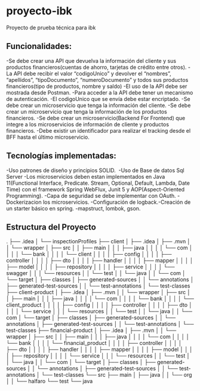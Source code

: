 # proyecto-ibk
Proyecto de prueba técnica para ibk

Funcionalidades:
----------------
-Se debe crear una API que devuelva la información del cliente y sus productos financieros(cuentas de ahorro, tarjetas de crédito entre otros).​
-La API debe recibir el valor “codigoUnico” y devolver el “nombres”, “apellidos”, “tipoDocumento”, “numeroDocumento” y todos sus productos financieros(tipo de productos, nombre y saldo)​
-El uso de la API debe ser mostrada desde Postman.​
-Para acceder a la API debe tener un mecanismo de autenticación.​
-El codigoUnico que se envía debe estar encriptado.​
-Se debe crear un microservicio que tenga la información del cliente.​
-Se debe crear un microservicio que tenga la información de los productos financieros.​
-Se debe crear un microservicio(Backend For Frontend) que integre a los microservicios de información de cliente y productos financieros.​
-Debe existir un identificador para realizar el tracking desde el BFF hasta el último microservicio.

Tecnologías implementadas:
--------------------------
-Uso patrones de diseño y principios SOLID. ​
-Uso de Base de datos Sql Server
-Los microservicios deben estan implementados en Java 11(Functional Interface, Predicate. Stream, Optional, Default, Lambda, Date Time) con el framework Spring  WebFlux, Junit 5 y AOP(Aspect-Oriented Programming).​
-Capa de seguridad se debe implementar con OAuth.​
-Dockerizacion los microservicios.​
-Configuración de logback.​
-Creación de un starter básico en spring.​
-mapstruct, lombok, gson.


Estructura del Proyecto
------------------------
. 
├── .idea 
│   └── inspectionProfiles 
├── client 
│   ├── .idea 
│   ├── .mvn 
│   │   └── wrapper 
│   ├── src 
│   │   ├── main 
│   │   │   ├── java 
│   │   │   │   └── com 
│   │   │   │       └── bank 
│   │   │   │           └── client 
│   │   │   │               ├── config 
│   │   │   │               ├── controller 
│   │   │   │               ├── dto 
│   │   │   │               ├── handler 
│   │   │   │               ├── mapper 
│   │   │   │               ├── model 
│   │   │   │               ├── repository 
│   │   │   │               ├── service 
│   │   │   │               └── swagger 
│   │   │   └── resources 
│   │   └── test 
│   │       └── java 
│   │           └── com 
│   └── target 
│       ├── classes 
│       ├── generated-sources 
│       │   └── annotations 
│       ├── generated-test-sources 
│       │   └── test-annotations 
│       └── test-classes 
├── client-product 
│   ├── .idea 
│   ├── .mvn 
│   │   └── wrapper 
│   ├── src 
│   │   ├── main 
│   │   │   ├── java 
│   │   │   │   └── com 
│   │   │   │       └── bank 
│   │   │   │           └── client_product 
│   │   │   │               ├── config 
│   │   │   │               ├── controller 
│   │   │   │               ├── dto 
│   │   │   │               └── service 
│   │   │   └── resources 
│   │   └── test 
│   │       └── java 
│   │           └── com 
│   └── target 
│       ├── classes 
│       ├── generated-sources 
│       │   └── annotations 
│       ├── generated-test-sources 
│       │   └── test-annotations 
│       └── test-classes 
├── financial-product 
│   ├── .idea 
│   ├── .mvn 
│   │   └── wrapper 
│   ├── src 
│   │   ├── main 
│   │   │   ├── java 
│   │   │   │   └── com 
│   │   │   │       └── bank 
│   │   │   │           └── financial_product 
│   │   │   │               ├── controller 
│   │   │   │               ├── dto 
│   │   │   │               ├── handler 
│   │   │   │               ├── mapper 
│   │   │   │               ├── model 
│   │   │   │               ├── repository 
│   │   │   │               └── service 
│   │   │   └── resources 
│   │   └── test 
│   │       └── java 
│   │           └── com 
│   └── target 
│       ├── classes 
│       ├── generated-sources 
│       │   └── annotations 
│       ├── generated-test-sources 
│       │   └── test-annotations 
│       └── test-classes 
└── src 
    ├── main 
    │   ├── java 
    │   │   └── org 
    │   │       └── halfaro 
    └── test 
        └── java

